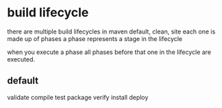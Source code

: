 # build lifecycle

there are multiple build lifecycles in maven
    default, clean, site
each one is made up of phases
    a phase represents a stage in the lifecycle

when you execute a phase all phases before that one in the lifecycle are executed.

## default 

validate
compile
test
package
verify
install
deploy